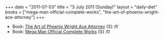 +++
date = "2011-07-03"
title = "3 July 2011 (Sunday)"
layout = "daily-diet"
books = ["mega-man-official-complete-works", "the-art-of-phoenix-wright-ace-attorney"]
+++

<ul>
<li class="entry books">Book: <a href="/books/the-art-of-phoenix-wright-ace-attorney">The Art of Phoenix Wright Ace Attorney</a> {S} /f/</li>
<li class="entry books">Book: <a href="/books/mega-man-official-complete-works">Mega Man Official Complete Works</a> {S} /f/</li>
</ul>